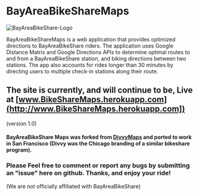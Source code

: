 # BayAreaBikeShareMaps 
![BayAreaBikeShare-Logo](app/assets/images/touch-icon-ipad-retina-precomposed.png)

BayAreaBikeShareMaps is a web application that provides optimized directions to BayAreaBikeShare riders. The application uses Google Distance Matrix and Google Directions APIs to determine optimal routes to and from a BayAreaBikeShare station, and biking directions between two stations. The app also accounts for rides longer than 30 minutes by directing users to multiple check-in stations along their route.

## The site is currently, and will continue to be, Live at [www.BikeShareMaps.herokuapp.com](http://www.BikeShareMaps.herokuapp.com])
(version 1.0)

#### BayAreaBikeShare Maps was forked from [DivvyMaps](http://divvymaps.com) and ported to work in San Francisco (Divvy was the Chicago branding of a similar bikeshare program).

### Please Feel free to comment or report any bugs by submitting an "issue" here on github. Thanks, and enjoy your ride!

(We are not officially affiliated with BayAreaBikeShare)

